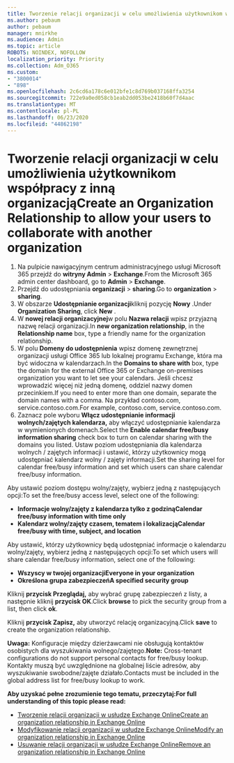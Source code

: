 ```yaml
---
title: Tworzenie relacji organizacji w celu umożliwienia użytkownikom współpracy z inną organizacją
ms.author: pebaum
author: pebaum
manager: mnirkhe
ms.audience: Admin
ms.topic: article
ROBOTS: NOINDEX, NOFOLLOW
localization_priority: Priority
ms.collection: Adm_O365
ms.custom:
- "3800014"
- "898"
ms.openlocfilehash: 2c6cd6a178c6e012bfe1c8d769b037168ffa3254
ms.sourcegitcommit: 722e9a0ed058cb1eab2dd053be2418b60f7d4aac
ms.translationtype: MT
ms.contentlocale: pl-PL
ms.lasthandoff: 06/23/2020
ms.locfileid: "44862198"
---
```

# <a name="create-an-organization-relationship-to-allow-your-users-to-collaborate-with-another-organization"></a><span data-ttu-id="5cdc0-102">Tworzenie relacji organizacji w celu umożliwienia użytkownikom współpracy z inną organizacją</span><span class="sxs-lookup"><span data-stu-id="5cdc0-102">Create an Organization Relationship to allow your users to collaborate with another organization</span></span>

1. <span data-ttu-id="5cdc0-103">Na pulpicie nawigacyjnym centrum administracyjnego usługi Microsoft 365 przejdź do **witryny Admin**  >  **Exchange**.</span><span class="sxs-lookup"><span data-stu-id="5cdc0-103">From the Microsoft 365 admin center dashboard, go to **Admin** > **Exchange**.</span></span>
2. <span data-ttu-id="5cdc0-104">Przejdź do udostępniania **organizacji**  >  **sharing**.</span><span class="sxs-lookup"><span data-stu-id="5cdc0-104">Go to **organization** > **sharing**.</span></span>
3. <span data-ttu-id="5cdc0-105">W obszarze **Udostępnianie organizacji**kliknij pozycję **Nowy** .</span><span class="sxs-lookup"><span data-stu-id="5cdc0-105">Under **Organization Sharing**, click **New** .</span></span>
4. <span data-ttu-id="5cdc0-106">W **nowej relacji organizacyjnej**w polu **Nazwa relacji** wpisz przyjazną nazwę relacji organizacji.</span><span class="sxs-lookup"><span data-stu-id="5cdc0-106">In **new organization relationship**, in the **Relationship name** box, type a friendly name for the organization relationship.</span></span>
5. <span data-ttu-id="5cdc0-107">W polu **Domeny do udostępnienia** wpisz domenę zewnętrznej organizacji usługi Office 365 lub lokalnej programu Exchange, która ma być widoczna w kalendarzach.</span><span class="sxs-lookup"><span data-stu-id="5cdc0-107">In the **Domains to share with** box, type the domain for the external Office 365 or Exchange on-premises organization you want to let see your calendars.</span></span> <span data-ttu-id="5cdc0-108">Jeśli chcesz wprowadzić więcej niż jedną domenę, oddziel nazwy domen przecinkiem.</span><span class="sxs-lookup"><span data-stu-id="5cdc0-108">If you need to enter more than one domain, separate the domain names with a comma.</span></span> <span data-ttu-id="5cdc0-109">Na przykład contoso.com, service.contoso.com.</span><span class="sxs-lookup"><span data-stu-id="5cdc0-109">For example, contoso.com, service.contoso.com.</span></span>
6. <span data-ttu-id="5cdc0-110">Zaznacz pole wyboru **Włącz udostępnianie informacji wolnych/zajętych kalendarza,** aby włączyć udostępnianie kalendarza w wymienionych domenach.</span><span class="sxs-lookup"><span data-stu-id="5cdc0-110">Select the **Enable calendar free/busy information sharing** check box to turn on calendar sharing with the domains you listed.</span></span> <span data-ttu-id="5cdc0-111">Ustaw poziom udostępniania dla kalendarza wolnych / zajętych informacji i ustawić, którzy użytkownicy mogą udostępniać kalendarz wolny / zajęty informacji.</span><span class="sxs-lookup"><span data-stu-id="5cdc0-111">Set the sharing level for calendar free/busy information and set which users can share calendar free/busy information.</span></span>  

<span data-ttu-id="5cdc0-112">Aby ustawić poziom dostępu wolny/zajęty, wybierz jedną z następujących opcji:</span><span class="sxs-lookup"><span data-stu-id="5cdc0-112">To set the free/busy access level, select one of the following:</span></span>

- <span data-ttu-id="5cdc0-113">**Informacje wolny/zajęty z kalendarza tylko z godziną**</span><span class="sxs-lookup"><span data-stu-id="5cdc0-113">**Calendar free/busy information with time only**</span></span>
- <span data-ttu-id="5cdc0-114">**Kalendarz wolny/zajęty czasem, tematem i lokalizacją**</span><span class="sxs-lookup"><span data-stu-id="5cdc0-114">**Calendar free/busy with time, subject, and location**</span></span>  

 <span data-ttu-id="5cdc0-115">Aby ustawić, którzy użytkownicy będą udostępniać informacje o kalendarzu wolny/zajęty, wybierz jedną z następujących opcji:</span><span class="sxs-lookup"><span data-stu-id="5cdc0-115">To set which users will share calendar free/busy information, select one of the following:</span></span>

- <span data-ttu-id="5cdc0-116">**Wszyscy w twojej organizacji**</span><span class="sxs-lookup"><span data-stu-id="5cdc0-116">**Everyone in your organization**</span></span>
- <span data-ttu-id="5cdc0-117">**Określona grupa zabezpieczeń**</span><span class="sxs-lookup"><span data-stu-id="5cdc0-117">**A specified security group**</span></span>  

<span data-ttu-id="5cdc0-118">Kliknij **przycisk Przeglądaj,** aby wybrać grupę zabezpieczeń z listy, a następnie kliknij **przycisk OK**.</span><span class="sxs-lookup"><span data-stu-id="5cdc0-118">Click **browse** to pick the security group from a list, then click **ok**.</span></span>

<span data-ttu-id="5cdc0-119">Kliknij **przycisk Zapisz,** aby utworzyć relację organizacyjną.</span><span class="sxs-lookup"><span data-stu-id="5cdc0-119">Click **save** to create the organization relationship.</span></span>  

<span data-ttu-id="5cdc0-120">**Uwaga:** Konfiguracje między dzierżawcami nie obsługują kontaktów osobistych dla wyszukiwania wolnego/zajętego.</span><span class="sxs-lookup"><span data-stu-id="5cdc0-120">**Note:** Cross-tenant configurations do not support personal contacts for free/busy lookup.</span></span> <span data-ttu-id="5cdc0-121">Kontakty muszą być uwzględnione na globalnej liście adresów, aby wyszukiwanie swobodne/zajęte działało.</span><span class="sxs-lookup"><span data-stu-id="5cdc0-121">Contacts must be included in the global address list for free/busy lookup to work.</span></span>

<span data-ttu-id="5cdc0-122">**Aby uzyskać pełne zrozumienie tego tematu, przeczytaj:**</span><span class="sxs-lookup"><span data-stu-id="5cdc0-122">**For full understanding of this topic please read:**</span></span>

- [<span data-ttu-id="5cdc0-123">Tworzenie relacji organizacji w usłudze Exchange Online</span><span class="sxs-lookup"><span data-stu-id="5cdc0-123">Create an organization relationship in Exchange Online</span></span>](https://docs.microsoft.com/exchange/sharing/organization-relationships/create-an-organization-relationship)
- [<span data-ttu-id="5cdc0-124">Modyfikowanie relacji organizacji w usłudze Exchange Online</span><span class="sxs-lookup"><span data-stu-id="5cdc0-124">Modify an organization relationship in Exchange Online</span></span>](https://docs.microsoft.com/exchange/sharing/organization-relationships/modify-an-organization-relationship)
- [<span data-ttu-id="5cdc0-125">Usuwanie relacji organizacji w usłudze Exchange Online</span><span class="sxs-lookup"><span data-stu-id="5cdc0-125">Remove an organization relationship in Exchange Online</span></span>](https://docs.microsoft.com/exchange/sharing/organization-relationships/remove-an-organization-relationship)
